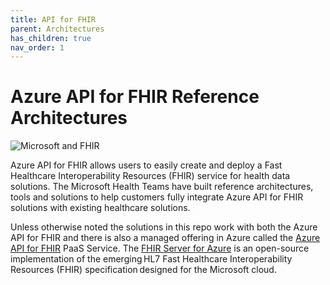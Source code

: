 ```yaml
---
title: API for FHIR
parent: Architectures
has_children: true
nav_order: 1
---
```


# Azure API for FHIR Reference Architectures

![Microsoft and FHIR](/assets/images/msft-fhir.png)

Azure API for FHIR allows users to easily create and deploy a Fast Healthcare Interoperability Resources (FHIR) service for health data solutions.  The Microsoft Health Teams have built reference architectures, tools and solutions to help customers fully integrate Azure API for FHIR solutions with existing healthcare solutions.

Unless otherwise noted the solutions in this repo work with both the Azure API for FHIR and there is also a managed offering in Azure called the [Azure API for FHIR](https://docs.microsoft.com/en-us/azure/healthcare-apis/fhir-paas-portal-quickstart) PaaS Service. The [FHIR Server for Azure](https://github.com/microsoft/fhir-server) is an open-source implementation of the emerging HL7 Fast Healthcare Interoperability Resources (FHIR) specification designed for the Microsoft cloud. 

